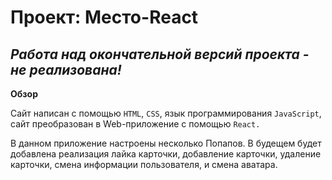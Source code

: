 # Проект: Место-React

## ___Работа над окончательной версий проекта - не реализована!___

**Обзор**

Сайт написан с помощью ```HTML```, ```CSS```, язык программирования ```JavaScript```, сайт преобразован в Web-приложение с помощью ```React.```

В данном приложение настроены несколько Попапов. В будещем будет добавлена реализация лайка карточки, добавление карточки, удаление карточки, смена информации пользователя, и смена аватара.    